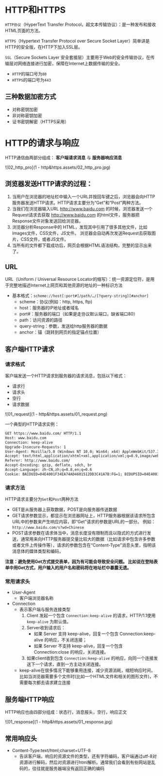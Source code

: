 # HTTP和HTTPS

`HTTP协议`（HyperText Transfer Protocol，超文本传输协议）：是一种发布和接收 HTML页面的方法。

`HTTPS`（Hypertext Transfer Protocol over Secure Socket Layer）简单讲是HTTP的安全版，在HTTP下加入SSL层。

`SSL`（Secure Sockets Layer 安全套接层）主要用于Web的安全传输协议，在传输层对网络连接进行加密，保障在Internet上数据传输的安全。

- `HTTP`的端口号为`80`
- `HTTPS`的端口号为`443`

## 三种数据加密方式

- 对称密钥加密
- 非对称密钥加密
- 证书密钥解密（HTTPS采用）



# HTTP的请求与响应

HTTP通信由两部分组成： **客户端请求消息** 与 **服务器响应消息**

![02_http_pro](1 - http&https.assets/02_http_pro.jpg) 

## 浏览器发送HTTP请求的过程：

1. 当用户在浏览器的地址栏中输入一个URL并按回车键之后，浏览器会向HTTP服务器发送HTTP请求。HTTP请求主要分为“Get”和“Post”两种方法。
2. 当我们在浏览器输入URL http://www.baidu.com 的时候，浏览器发送一个Request请求去获取 http://www.baidu.com 的html文件，服务器把Response文件对象发送回给浏览器。
3. 浏览器分析Response中的 HTML，发现其中引用了很多其他文件，比如Images文件，CSS文件，JS文件。 浏览器会自动再次发送Request去获取图片，CSS文件，或者JS文件。
4. 当所有的文件都下载成功后，网页会根据HTML语法结构，完整的显示出来了。

## URL

URL（Uniform / Universal Resource Locator的缩写）：统一资源定位符，是用于完整地描述Internet上网页和其他资源的地址的一种标识方法

- 基本格式：`scheme://host[:port#]/path/…/[?query-string][#anchor]`
  - scheme：协议(例如：http, https, ftp)
  - host：服务器的IP地址或者域名
  - port#：服务器的端口（如果是走协议默认端口，缺省端口80）
  - path：访问资源的路径
  - query-string：参数，发送给http服务器的数据
  - anchor：锚（跳转到网页的指定锚点位置）

## 客户端HTTP请求

### 请求格式

客户端发送一个HTTP请求到服务器的请求消息，包括以下格式：

- 请求行
- 请求头
- 空行
- 请求数据

![01_request](1 - http&https.assets/01_request.png) 

一个典型的HTTP请求实例：

```xml
GET https://www.baidu.com/ HTTP/1.1
Host: www.baidu.com
Connection: keep-alive
Upgrade-Insecure-Requests: 1
User-Agent: Mozilla/5.0 (Windows NT 10.0; Win64; x64) AppleWebKit/537.36 (KHTML, like Gecko) Chrome/54.0.2840.99 Safari/537.36
Accept: text/html,application/xhtml+xml,application/xml;q=0.9,image/webp,*/*;q=0.8
Referer: http://www.baidu.com/
Accept-Encoding: gzip, deflate, sdch, br
Accept-Language: zh-CN,zh;q=0.8,en;q=0.6
Cookie: BAIDUID=04E4001F34EA74AD4601512DD3C41A7B:FG=1; BIDUPSID=04E4001F34EA74AD4601512DD3C41A7B; PSTM=1470329258; MCITY=-343%3A340%3A; BDUSS=nF0MVFiMTVLcUh-Q2MxQ0M3STZGQUZ4N2hBa1FFRkIzUDI3QlBCZjg5cFdOd1pZQVFBQUFBJCQAAAAAAAAAAAEAAADpLvgG0KGyvLrcyfrG-AAAAAAAAAAAAAAAAAAAAAAAAAAAAAAAAAAAAAAAAAAAAAAAAAAAAAAAAAAAAAAAAAAAAAAAAFaq3ldWqt5XN; H_PS_PSSID=1447_18240_21105_21386_21454_21409_21554; BD_UPN=12314753; sug=3; sugstore=0; ORIGIN=0; bdime=0; H_PS_645EC=7e2ad3QHl181NSPbFbd7PRUCE1LlufzxrcFmwYin0E6b%2BW8bbTMKHZbDP0g; BDSVRTM=0
```



### 请求方法

 HTTP请求主要分为`Get`和`Post`两种方法

- GET是从服务器上获取数据，POST是向服务器传送数据
- GET请求参数显示，都显示在浏览器网址上，HTTP服务器根据该请求所包含URL中的参数来产生响应内容，即“Get”请求的参数是URL的一部分。 例如： `http://www.baidu.com/s?wd=Chinese`
- POST请求参数在请求体当中，消息长度没有限制而且以隐式的方式进行发送，通常用来向HTTP服务器提交量比较大的数据（比如请求中包含许多参数或者文件上传操作等），请求的参数包含在“Content-Type”消息头里，指明该消息体的媒体类型和编码，

**注意：避免使用Get方式提交表单，因为有可能会导致安全问题。 比如说在登陆表单中用Get方式，用户输入的用户名和密码将在地址栏中暴露无遗。**



### 常用请求头

- User-Agent 
  - 客户端浏览器名称
- Connection
  - 表示客户端与服务连接类型
    1. Client 发起一个包含 `Connection:keep-alive` 的请求，HTTP/1.1使用 `keep-alive` 为默认值。
    2. Server收到请求后：
       - 如果 Server 支持 keep-alive，回复一个包含 Connection:keep-alive 的响应，不关闭连接；
       - 如果 Server 不支持 keep-alive，回复一个包含 Connection:close 的响应，关闭连接。
    3. 如果client收到包含 `Connection:keep-alive` 的响应，向同一个连接发送下一个请求，直到一方主动关闭连接。
  - keep-alive在很多情况下能够重用连接，减少资源消耗，缩短响应时间，比如当浏览器需要多个文件时(比如一个HTML文件和相关的图形文件)，不需要每次都去请求建立连接



## 服务端HTTP响应

HTTP响应也由四部分组成：状态行，消息报头，空行，响应正文

![01_response](1 - http&https.assets/01_response.jpg) 

## 常用响应头

- Content-Type:text/html;charset=UTF-8
  - 告诉客户端，响应的资源文件的类型，还有字符编码，客户端通过utf-8对资源进行解码，然后对资源进行html解析。通常我们会看到有些网站是乱码的，往往就是服务器端没有返回正确的编码